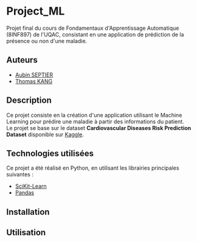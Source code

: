 # Project_ML

Projet final du cours de Fondamentaux d'Apprentissage Automatique (8INF897) de l'UQAC, consistant en une application de prédiction de la présence ou non d'une maladie.

## Auteurs

- [Aubin SEPTIER](https://github.com/AubinSeptier)  
- [Thomas KANG](https://github.com/AkuroP)

## Description

Ce projet consiste en la création d'une application utilisant le Machine Learning pour prédire une maladie à partir des informations du patient.  
Le projet se base sur le dataset **Cardiovascular Diseases Risk Prediction Dataset** disponible sur [Kaggle](https://www.kaggle.com/datasets/alphiree/cardiovascular-diseases-risk-prediction-dataset).

## Technologies utilisées

Ce projet a été réalisé en Python, en utilisant les librairies principales suivantes :
+ [SciKit-Learn](https://scikit-learn.org/stable/)
+ [Pandas](https://pandas.pydata.org/)

## Installation


## Utilisation

